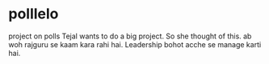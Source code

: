 # polllelo
project on polls
Tejal wants to do a big project. So she thought of this. ab woh rajguru se kaam kara rahi hai. Leadership bohot acche se manage karti hai.

